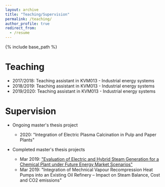 ```yaml
---
layout: archive
title: "Teaching/Supervision"
permalink: /teaching/
author_profile: true
redirect_from:
  - /resume
---
```


{% include base_path %}

Teaching
======
* 2017/2018: Teaching assistant in KVM013 - Industrial energy systems
* 2018/2019: Teaching assistant in KVM013 - Industrial energy systems
* 2019/2020: Teaching assistant in KVM013 - Industrial energy systems

Supervision
======
* Ongoing master's thesis project
  * 2020: "Integration of Electric Plasma Calcination in Pulp and Paper Plants"

* Completed master's thesis projects
  * Mar 2019: ["Evaluation of Electric and Hybrid Steam Generation for a Chemical Plant under Future Energy Market Scenarios"](http://publications.lib.chalmers.se/records/fulltext/256671/256671.pdf)
  * Mar 2019: "Integration of Mechnical Vapour Recompression Heat Pumps into an Existing Oil Refinery – Impact on Steam Balance, Cost and CO2 emissions"
